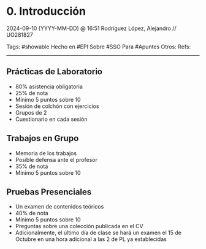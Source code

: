 # 0. Introducción
2024-09-10 (YYYY-MM-DD) @ 16:51
Rodríguez López, Alejandro // UO281827

Tags:
	#showable
	Hecho en #EPI
	Sobre #SSO
	Para #Apuntes
	Otros:
	Refs:
 
<hr>

## Prácticas de Laboratorio

- 80% asistencia obligatoria
- 25% de nota
- Mínimo 5 puntos sobre 10
- Sesión de colchón con ejercicios
- Grupos de 2
- Cuestionario en cada sesión

## Trabajos en Grupo

- Memoria de los trabajos
- Posible defensa ante el profesor
- 35% de nota
- Mínimo 5 puntos sobre 10

## Pruebas Presenciales

- Un examen de contenidos teóricos
- 40% de nota
- Mínimo 5 puntos sobre 10
- Preguntas sobre una colección publicada en el CV
- Adicionalmente, el último día de clase se hará un examen el 15 de Octubre en una hora adicional a las 2 de PL ya establecidas
